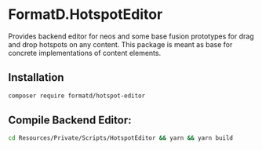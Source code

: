 
# FormatD.HotspotEditor

Provides backend editor for neos and some base fusion prototypes for drag and drop hotspots on any content.
This package is meant as base for concrete implementations of content elements.


## Installation

```bash
composer require formatd/hotspot-editor
```

## Compile Backend Editor:

```bash
cd Resources/Private/Scripts/HotspotEditor && yarn && yarn build
```
